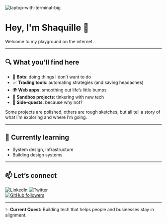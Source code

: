 
![laptop-with-terminal-big](https://github.com/user-attachments/assets/3e1d850d-b85a-4335-bb09-970f1b8e635a)
# Hey, I'm Shaquille 🚀  

Welcome to my playground on the internet.  

---

## 🔍 What you’ll find here

- 🤖 **Bots**: doing things I don’t want to do  
- 📈 **Trading tools**: automating strategies (and saving headaches)  
- 🌍 **Web apps**: smoothing out life’s little bumps  
- 🧰 **Sandbox projects**: tinkering with new tech  
- 🏡 **Side-quests**: because why not?  

Some projects are polished, others are rough sketches, but all tell a story of what I’m exploring and where I’m going.  

---

## 🌱 Currently learning
- System design, Infrastructure  
- Building design systems  


---

## 📫 Let’s connect
[![LinkedIn](https://img.shields.io/badge/LinkedIn-0077B5?style=flat&logo=linkedin&logoColor=white)]([https://www.linkedin.com/in/shaquilleshaw](https://www.linkedin.com/in/shaquille-augustus-shaw/))  
[![Twitter](https://img.shields.io/badge/Twitter-1DA1F2?style=flat&logo=twitter&logoColor=white)](https://twitter.com/shaqaugustus)  
[![GitHub followers](https://img.shields.io/github/followers/shaqshaw?label=Follow&style=social)](https://github.com/shaqshaw)  

---

✨ **Current Quest:** Building tech that helps people and businesses stay in alignment. 
